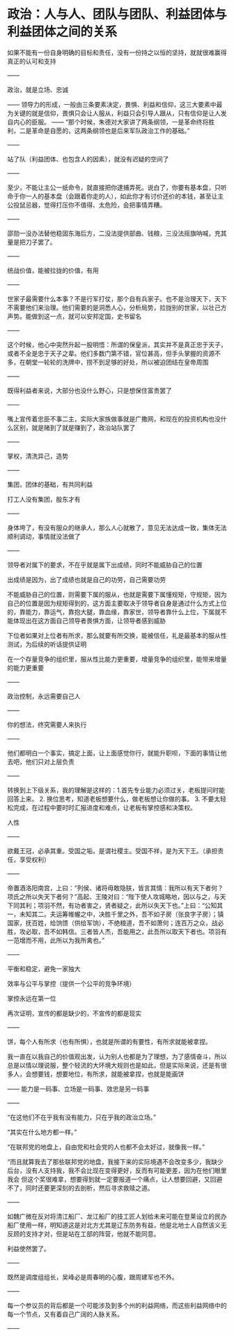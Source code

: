 # 政治：人与人、团队与团队、利益团体与利益团体之间的关系

如果不能有一份自身明确的目标和责任，没有一份持之以恒的坚持，就就很难赢得真正的认可和支持

——

政治，就是立场、忠诚

——
领导力的形成，一般由三条要素决定，畏惧、利益和信仰，这三大要素中最为关键的就是信仰，畏惧只会让人服从，利益只会引导人跟从，只有信仰是让人发自内心的臣服。
——
“那个时候，朱德对大家讲了两条纲领，一是革命终将胜利，二是革命是自愿的，这两条纲领也是后来军队政治工作的基础。”

——

站了队（利益团体、也包含人的因素），就没有迟疑的空间了

——

至少，不能让主公一纸命令，就直接把你逮捕弄死。说白了，你要有基本盘，只听命于你一人的基本盘（会跟着你走的人），如此你才有讨价还价的本钱，甚至让主公投鼠忌器，觉得打压你不值得、太危险，会把事情弄糟。

——

邵勋一没办法替他稳固东海后方，二没法提供部曲、钱粮，三没法摇旗呐喊，充其量是把刀子罢了。

——

统战价值，能被拉拢的价值，有用

——

世家子最需要什么本事？不是行军打仗，那个自有兵家子。也不是治理天下，天下不需要他们来治理。他们需要的是洞悉人心，分析局势，拉拢别的世家，以壮己方声势。能做到这一点，就可以安邦定国，史书留名

——

这个时候，他心中突然升起一股明悟：所谓的保皇派，其实并不是真正忠于天子，或者不全是忠于天子之辈。他们多数门第不错，官位甚高，但手头掌握的资源不多，在朝堂一轮轮的洗牌中，捞不到足够的好处，所以被迫团结在皇帝周围

——

既得利益者来说，大部分也没什么野心，只是想保住富贵罢了

——

嘴上宣传着忠臣不事二主，实际大家族做事就是广撒网，和现在的投资机构也没什么区别，就是赌到了就是赚到了，政治站队罢了

——

掌权，清洗异己，造势

——

集团，团体的基础，有共同利益

打工人没有集团，股东才有

——

身体垮了，有没有服众的继承人，那么人心就散了，意见无法达成一致，集体无法顺利调动，事情就没法做了

——

领导者对属下的要求，不在乎就是属下出成绩，同时不能威胁自己的位置

出成绩是因为，出了成绩也就是自己的功劳，自己需要功劳

不能威胁自己的位置，则需要下属的服从，也就是需要下属懂规矩，守规矩，因为自己的位置是因为规矩得到的，这方面主要取决于领导者自身是通过什么方式上位的，靠能力，靠运气，靠抱大腿，靠血缘，靠家世，领导者靠什么上位，下属就不能体现出在这方面自己领导者畏惧方面，让领导者感到威胁

下位者如果对上位者有所求，那么就要有所交换，能被信任，礼是最基本的服从性测试，为后续的听话提供证明

在一个存量竞争的组织里，服从性比能力更重要，增量竞争的组织里，能带来增量的能力更重要

——

政治控制，永远需要自己人

——

你的想法，终究需要人来执行

——

他们都明白一个事实，搞定上面，让上面感觉你行，就能升职呗，下面的事情让他去吧，他们只对上层负责

——

转换到上下级关系，我的理解是这样的：1.首先专业能力必须过关，老板提问时能回答上来。 2. 换位思考，知道老板想要什么，做老板想让你做的事。 3. 不要太轻松完成，在过程中要时时汇报进度和难点，让老板有掌控感和决策权。

人性

——

欲戴王冠，必承其重。受国之垢，是谓社稷主。受国不祥，是为天下王。（承担责任，享受权利）

——

帝置酒洛阳南宫，上曰：“列侯、诸将毋敢隐朕，皆言其情：我所以有天下者何？项氏之所以失天下者何？”高起、王陵对曰：“陛下使人攻城略地，因以与之，与天下同其利；项羽不然，有功者害之，贤者疑之，此所以失天下也。”上曰：“公知其一，未知其二。夫运筹帷幄之中，决胜千里之外，吾不如子房（张良字子房）；镇国家，抚百姓，给饷馈（供给军饷），不绝粮道，吾不如萧何；连百万之众，战必胜，攻必取，吾不如韩信。三者皆人杰，吾能用之，此吾所以取天下者也。项羽有一范增而不用，此所以为我所禽也。”

——

平衡和稳定，避免一家独大

效率与公平与掌控（提供一个公平的竞争环境）

掌控永远在第一位

再次证明，宣传的都是缺少的，不宣传的都是现实

——

饼，每个人有所求（也有所惧），也就是所谓的有要性，有所求就能被拿捏。

我一直在以我自己的价值观出发，认为别人也都是为了理想，为了感情奋斗，所以总是以情以理说服，整个轻流的大环境大规则也是如此，但是实际来说，还是有很多人，会想要钱，想要地位，有所求，就能被拿捏，也就是能画饼

——
能力是一码事、立场是一码事、效忠是另一码事

——

“在这他们不在乎我有没有能力，只在乎我的政治立场。”

“其实在什么地方都一样。”

“在联邦党的地盘上，自由党和社会党的人也都不会太好过，就像我一样。”

“而且就算我去了那些联邦党的地盘，我接下来的实际境遇不会改变多少，我缺少后台，没有人支持我，我不会比现在变得更好，反而有可能更差，因为在他们眼里我会
但这个奖很难拿，想要得到就一定要报道一个痛点，让人想要回避，又回避不了，同时还要更深刻的去剖析，然后寻求救赎之道。

——

如魏广微在反对将清江船厂、龙江船厂的技工匠人划给未来可能在登莱设立的民办船厂使用一样，明知道这是对北方尤其是辽东防务有益，他是北地士人自然该义无反顾的支持才对，但是站在工部的阵营，他就不能同意。

利益使然罢了。

——

既然是调度组组长，吴峰必是周春明的心腹，跟周建军也不外。

——

每一个参议员的背后都是一个可能涉及到多个州的利益网络，而这些利益网络中的每一个节点，又有着自己广阔的人脉关系。

——



